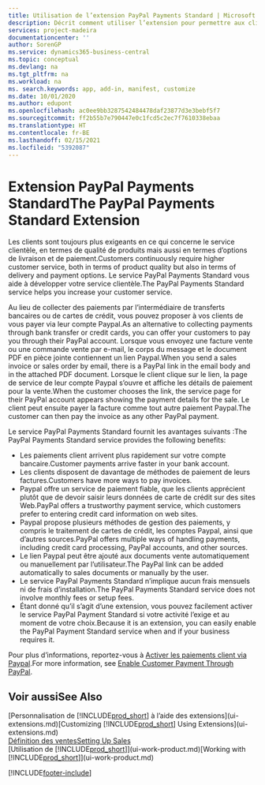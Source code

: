 ```yaml
---
title: Utilisation de l’extension PayPal Payments Standard | Microsoft Docs
description: Décrit comment utiliser l’extension pour permettre aux clients d’effectuer des paiements avec Paypal.
services: project-madeira
documentationcenter: ''
author: SorenGP
ms.service: dynamics365-business-central
ms.topic: conceptual
ms.devlang: na
ms.tgt_pltfrm: na
ms.workload: na
ms. search.keywords: app, add-in, manifest, customize
ms.date: 10/01/2020
ms.author: edupont
ms.openlocfilehash: ac0ee9bb3287542484478daf23877d3e3bebf5f7
ms.sourcegitcommit: ff2b55b7e790447e0c1fcd5c2ec7f7610338ebaa
ms.translationtype: HT
ms.contentlocale: fr-BE
ms.lasthandoff: 02/15/2021
ms.locfileid: "5392087"
---
```

# <a name="the-paypal-payments-standard-extension"></a><span data-ttu-id="e2afc-103">Extension PayPal Payments Standard</span><span class="sxs-lookup"><span data-stu-id="e2afc-103">The PayPal Payments Standard Extension</span></span>
<span data-ttu-id="e2afc-104">Les clients sont toujours plus exigeants en ce qui concerne le service clientèle, en termes de qualité de produits mais aussi en termes d’options de livraison et de paiement.</span><span class="sxs-lookup"><span data-stu-id="e2afc-104">Customers continuously require higher customer service, both in terms of product quality but also in terms of delivery and payment options.</span></span> <span data-ttu-id="e2afc-105">Le service PayPal Payments Standard vous aide à développer votre service clientèle.</span><span class="sxs-lookup"><span data-stu-id="e2afc-105">The PayPal Payments Standard service helps you increase your customer service.</span></span>

<span data-ttu-id="e2afc-106">Au lieu de collecter des paiements par l’intermédiaire de transferts bancaires ou de cartes de crédit, vous pouvez proposer à vos clients de vous payer via leur compte Paypal.</span><span class="sxs-lookup"><span data-stu-id="e2afc-106">As an alternative to collecting payments through bank transfer or credit cards, you can offer your customers to pay you through their PayPal account.</span></span> <span data-ttu-id="e2afc-107">Lorsque vous envoyez une facture vente ou une commande vente par e-mail, le corps du message et le document PDF en pièce jointe contiennent un lien Paypal.</span><span class="sxs-lookup"><span data-stu-id="e2afc-107">When you send a sales invoice or sales order by email, there is a PayPal link in the email body and in the attached PDF document.</span></span> <span data-ttu-id="e2afc-108">Lorsque le client clique sur le lien, la page de service de leur compte Paypal s’ouvre et affiche les détails de paiement pour la vente.</span><span class="sxs-lookup"><span data-stu-id="e2afc-108">When the customer chooses the link, the service page for their PayPal account appears showing the payment details for the sale.</span></span> <span data-ttu-id="e2afc-109">Le client peut ensuite payer la facture comme tout autre paiement Paypal.</span><span class="sxs-lookup"><span data-stu-id="e2afc-109">The customer can then pay the invoice as any other PayPal payment.</span></span>

<span data-ttu-id="e2afc-110">Le service PayPal Payments Standard fournit les avantages suivants :</span><span class="sxs-lookup"><span data-stu-id="e2afc-110">The PayPal Payments Standard service provides the following benefits:</span></span>

* <span data-ttu-id="e2afc-111">Les paiements client arrivent plus rapidement sur votre compte bancaire.</span><span class="sxs-lookup"><span data-stu-id="e2afc-111">Customer payments arrive faster in your bank account.</span></span>
* <span data-ttu-id="e2afc-112">Les clients disposent de davantage de méthodes de paiement de leurs factures.</span><span class="sxs-lookup"><span data-stu-id="e2afc-112">Customers have more ways to pay invoices.</span></span>
* <span data-ttu-id="e2afc-113">Paypal offre un service de paiement fiable, que les clients apprécient plutôt que de devoir saisir leurs données de carte de crédit sur des sites Web.</span><span class="sxs-lookup"><span data-stu-id="e2afc-113">PayPal offers a trustworthy payment service, which customers prefer to entering credit card information on web sites.</span></span>
* <span data-ttu-id="e2afc-114">Paypal propose plusieurs méthodes de gestion des paiements, y compris le traitement de cartes de crédit, les comptes Paypal, ainsi que d’autres sources.</span><span class="sxs-lookup"><span data-stu-id="e2afc-114">PayPal offers multiple ways of handling payments, including credit card processing, PayPal accounts, and other sources.</span></span>
* <span data-ttu-id="e2afc-115">Le lien Paypal peut être ajouté aux documents vente automatiquement ou manuellement par l’utilisateur.</span><span class="sxs-lookup"><span data-stu-id="e2afc-115">The PayPal link can be added automatically to sales documents or manually by the user.</span></span>
* <span data-ttu-id="e2afc-116">Le service PayPal Payments Standard n’implique aucun frais mensuels ni de frais d’installation.</span><span class="sxs-lookup"><span data-stu-id="e2afc-116">The PayPal Payments Standard service does not involve monthly fees or setup fees.</span></span>
* <span data-ttu-id="e2afc-117">Étant donné qu’il s’agit d’une extension, vous pouvez facilement activer le service PayPal Payment Standard si votre activité l’exige et au moment de votre choix.</span><span class="sxs-lookup"><span data-stu-id="e2afc-117">Because it is an extension, you can easily enable the PayPal Payment Standard service when and if your business requires it.</span></span>  

<span data-ttu-id="e2afc-118">Pour plus d’informations, reportez-vous à [Activer les paiements client via Paypal](sales-how-enable-payment-service-extensions.md).</span><span class="sxs-lookup"><span data-stu-id="e2afc-118">For more information, see [Enable Customer Payment Through PayPal](sales-how-enable-payment-service-extensions.md).</span></span>

## <a name="see-also"></a><span data-ttu-id="e2afc-119">Voir aussi</span><span class="sxs-lookup"><span data-stu-id="e2afc-119">See Also</span></span>
<span data-ttu-id="e2afc-120">[Personnalisation de [!INCLUDE[prod_short](includes/prod_short.md)] à l’aide des extensions](ui-extensions.md)</span><span class="sxs-lookup"><span data-stu-id="e2afc-120">[Customizing [!INCLUDE[prod_short](includes/prod_short.md)] Using Extensions](ui-extensions.md)</span></span>  
[<span data-ttu-id="e2afc-121">Définition des ventes</span><span class="sxs-lookup"><span data-stu-id="e2afc-121">Setting Up Sales</span></span>](sales-setup-sales.md)  
<span data-ttu-id="e2afc-122">[Utilisation de [!INCLUDE[prod_short](includes/prod_short.md)]](ui-work-product.md)</span><span class="sxs-lookup"><span data-stu-id="e2afc-122">[Working with [!INCLUDE[prod_short](includes/prod_short.md)]](ui-work-product.md)</span></span>


[!INCLUDE[footer-include](includes/footer-banner.md)]